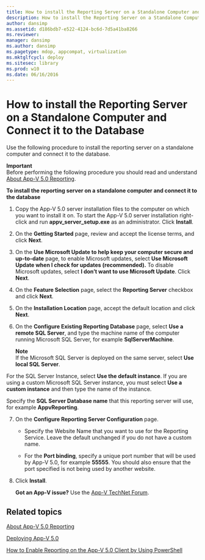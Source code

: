 ```yaml
---
title: How to install the Reporting Server on a Standalone Computer and Connect it to the Database
description: How to install the Reporting Server on a Standalone Computer and Connect it to the Database
author: dansimp
ms.assetid: d186bdb7-e522-4124-bc6d-7d5a41ba8266
ms.reviewer: 
manager: dansimp
ms.author: dansimp
ms.pagetype: mdop, appcompat, virtualization
ms.mktglfcycl: deploy
ms.sitesec: library
ms.prod: w10
ms.date: 06/16/2016
---
```



# How to install the Reporting Server on a Standalone Computer and Connect it to the Database


Use the following procedure to install the reporting server on a standalone computer and connect it to the database.

**Important**  
Before performing the following procedure you should read and understand [About App-V 5.0 Reporting](about-app-v-50-reporting.md).



**To install the reporting server on a standalone computer and connect it to the database**

1.  Copy the App-V 5.0 server installation files to the computer on which you want to install it on. To start the App-V 5.0 server installation right-click and run **appv\_server\_setup.exe** as an administrator. Click **Install**.

2.  On the **Getting Started** page, review and accept the license terms, and click **Next**.

3.  On the **Use Microsoft Update to help keep your computer secure and up-to-date** page, to enable Microsoft updates, select **Use Microsoft Update when I check for updates (recommended).** To disable Microsoft updates, select **I don’t want to use Microsoft Update**. Click **Next**.

4.  On the **Feature Selection** page, select the **Reporting Server** checkbox and click **Next**.

5.  On the **Installation Location** page, accept the default location and click **Next**.

6.  On the **Configure Existing Reporting Database** page, select **Use a remote SQL Server**, and type the machine name of the computer running Microsoft SQL Server, for example **SqlServerMachine**.

    **Note**  
    If the Microsoft SQL Server is deployed on the same server, select **Use local SQL Server**.




For the SQL Server Instance, select **Use the default instance**. If you are using a custom Microsoft SQL Server instance, you must select **Use a custom instance** and then type the name of the instance.

Specify the **SQL Server Database name** that this reporting server will use, for example **AppvReporting**.


7. On the **Configure Reporting Server Configuration** page.

   -   Specify the Website Name that you want to use for the Reporting Service. Leave the default unchanged if you do not have a custom name.

   -   For the **Port binding**, specify a unique port number that will be used by App-V 5.0, for example **55555**. You should also ensure that the port specified is not being used by another website.

8. Click **Install**.

   **Got an App-V issue?** Use the [App-V TechNet Forum](https://social.technet.microsoft.com/Forums/home?forum=mdopappv).

## Related topics


[About App-V 5.0 Reporting](about-app-v-50-reporting.md)

[Deploying App-V 5.0](deploying-app-v-50.md)

[How to Enable Reporting on the App-V 5.0 Client by Using PowerShell](how-to-enable-reporting-on-the-app-v-50-client-by-using-powershell.md)









